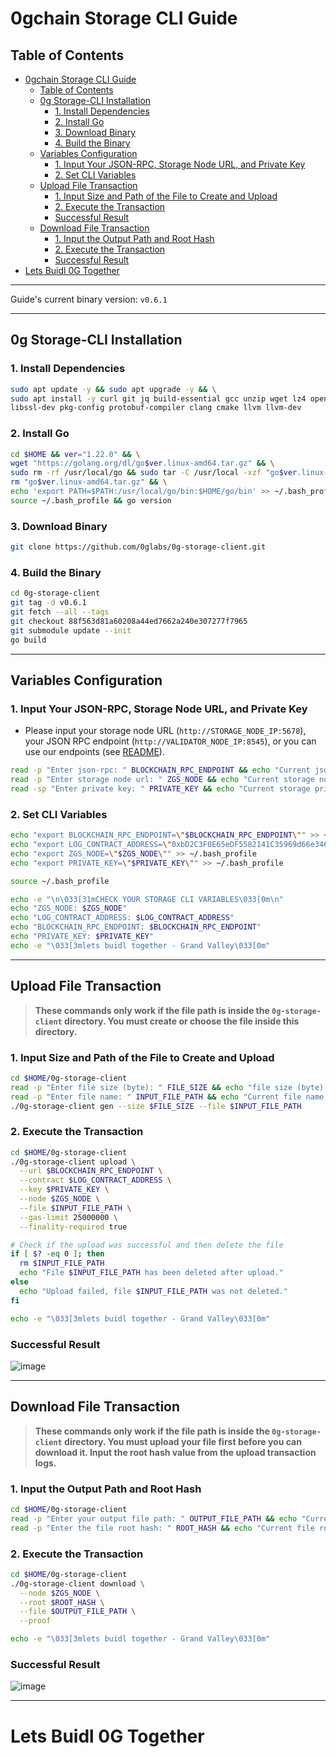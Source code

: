 # 0gchain Storage CLI Guide

## Table of Contents

- [0gchain Storage CLI Guide](#0gchain-storage-cli-guide)
  - [Table of Contents](#table-of-contents)
  - [0g Storage-CLI Installation](#0g-storage-cli-installation)
    - [1. Install Dependencies](#1-install-dependencies)
    - [2. Install Go](#2-install-go)
    - [3. Download Binary](#3-download-binary)
    - [4. Build the Binary](#4-build-the-binary)
  - [Variables Configuration](#variables-configuration)
    - [1. Input Your JSON-RPC, Storage Node URL, and Private Key](#1-input-your-json-rpc-storage-node-url-and-private-key)
    - [2. Set CLI Variables](#2-set-cli-variables)
  - [Upload File Transaction](#upload-file-transaction)
    - [1. Input Size and Path of the File to Create and Upload](#1-input-size-and-path-of-the-file-to-create-and-upload)
    - [2. Execute the Transaction](#2-execute-the-transaction)
    - [Successful Result](#successful-result)
  - [Download File Transaction](#download-file-transaction)
    - [1. Input the Output Path and Root Hash](#1-input-the-output-path-and-root-hash)
    - [2. Execute the Transaction](#2-execute-the-transaction-1)
    - [Successful Result](#successful-result-1)
- [Lets Buidl 0G Together](#lets-buidl-0g-together)

---

Guide's current binary version: `v0.6.1`

---

## 0g Storage-CLI Installation

### 1. Install Dependencies

```bash
sudo apt update -y && sudo apt upgrade -y && \
sudo apt install -y curl git jq build-essential gcc unzip wget lz4 openssl \
libssl-dev pkg-config protobuf-compiler clang cmake llvm llvm-dev
```

### 2. Install Go

```bash
cd $HOME && ver="1.22.0" && \
wget "https://golang.org/dl/go$ver.linux-amd64.tar.gz" && \
sudo rm -rf /usr/local/go && sudo tar -C /usr/local -xzf "go$ver.linux-amd64.tar.gz" && \
rm "go$ver.linux-amd64.tar.gz" && \
echo 'export PATH=$PATH:/usr/local/go/bin:$HOME/go/bin' >> ~/.bash_profile && \
source ~/.bash_profile && go version
```

### 3. Download Binary

```bash
git clone https://github.com/0glabs/0g-storage-client.git
```

### 4. Build the Binary

```bash
cd 0g-storage-client
git tag -d v0.6.1
git fetch --all --tags
git checkout 88f563d81a60208a44ed7662a240e307277f7965
git submodule update --init
go build
```

---

## Variables Configuration

### 1. Input Your JSON-RPC, Storage Node URL, and Private Key

- Please input your storage node URL (`http://STORAGE_NODE_IP:5678`), your JSON RPC endpoint (`http://VALIDATOR_NODE_IP:8545`), or you can use our endpoints (see [README](https://github.com/hubofvalley/Testnet-Guides/blob/main/0g%20(zero-gravity)/README.md)).

```bash
read -p "Enter json-rpc: " BLOCKCHAIN_RPC_ENDPOINT && echo "Current json-rpc: $BLOCKCHAIN_RPC_ENDPOINT"
read -p "Enter storage node url: " ZGS_NODE && echo "Current storage node url: $ZGS_NODE"
read -sp "Enter private key: " PRIVATE_KEY && echo "Current storage private key: $PRIVATE_KEY"
```

### 2. Set CLI Variables

```bash
echo "export BLOCKCHAIN_RPC_ENDPOINT=\"$BLOCKCHAIN_RPC_ENDPOINT\"" >> ~/.bash_profile
echo "export LOG_CONTRACT_ADDRESS=\"0xbD2C3F0E65eDF5582141C35969d66e34629cC768\"" >> ~/.bash_profile
echo "export ZGS_NODE=\"$ZGS_NODE\"" >> ~/.bash_profile
echo "export PRIVATE_KEY=\"$PRIVATE_KEY\"" >> ~/.bash_profile

source ~/.bash_profile

echo -e "\n\033[31mCHECK YOUR STORAGE CLI VARIABLES\033[0m\n"
echo "ZGS_NODE: $ZGS_NODE"
echo "LOG_CONTRACT_ADDRESS: $LOG_CONTRACT_ADDRESS"
echo "BLOCKCHAIN_RPC_ENDPOINT: $BLOCKCHAIN_RPC_ENDPOINT"
echo "PRIVATE_KEY: $PRIVATE_KEY"
echo -e "\033[3mlets buidl together - Grand Valley\033[0m"
```

---

## Upload File Transaction

> **These commands only work if the file path is inside the `0g-storage-client` directory. You must create or choose the file inside this directory.**

### 1. Input Size and Path of the File to Create and Upload

```bash
cd $HOME/0g-storage-client
read -p "Enter file size (byte): " FILE_SIZE && echo "file size (byte): $FILE_SIZE"
read -p "Enter file name: " INPUT_FILE_PATH && echo "Current file name: $INPUT_FILE_PATH"
./0g-storage-client gen --size $FILE_SIZE --file $INPUT_FILE_PATH
```

### 2. Execute the Transaction

```bash
cd $HOME/0g-storage-client
./0g-storage-client upload \
  --url $BLOCKCHAIN_RPC_ENDPOINT \
  --contract $LOG_CONTRACT_ADDRESS \
  --key $PRIVATE_KEY \
  --node $ZGS_NODE \
  --file $INPUT_FILE_PATH \
  --gas-limit 25000000 \
  --finality-required true

# Check if the upload was successful and then delete the file
if [ $? -eq 0 ]; then
  rm $INPUT_FILE_PATH
  echo "File $INPUT_FILE_PATH has been deleted after upload."
else
  echo "Upload failed, file $INPUT_FILE_PATH was not deleted."
fi

echo -e "\033[3mlets buidl together - Grand Valley\033[0m"
```

### Successful Result

![image](https://github.com/hubofvalley/Testnet-Guides/assets/100946299/421cb81a-3f2b-41d5-b798-e7f1897f2802)

---

## Download File Transaction

> **These commands only work if the file path is inside the `0g-storage-client` directory. You must upload your file first before you can download it. Input the root hash value from the upload transaction logs.**

### 1. Input the Output Path and Root Hash

```bash
cd $HOME/0g-storage-client
read -p "Enter your output file path: " OUTPUT_FILE_PATH && echo "Current output file path: $OUTPUT_FILE_PATH"
read -p "Enter the file root hash: " ROOT_HASH && echo "Current file root hash: $ROOT_HASH"
```

### 2. Execute the Transaction

```bash
cd $HOME/0g-storage-client
./0g-storage-client download \
  --node $ZGS_NODE \
  --root $ROOT_HASH \
  --file $OUTPUT_FILE_PATH \
  --proof

echo -e "\033[3mlets buidl together - Grand Valley\033[0m"
```

### Successful Result

![image](https://github.com/hubofvalley/Testnet-Guides/assets/100946299/ea095625-ae68-427e-a626-d742dcb575a7)

---

# Lets Buidl 0G Together
